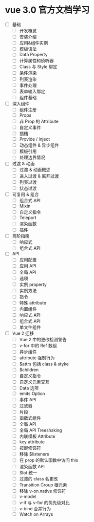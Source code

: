 # vue 3.0 官方文档学习

- [ ] 基础
  - [ ] 开发概览
  - [ ] 安装介绍
  - [ ] 应用&组件实例
  - [ ] 模板语法
  - [ ] Data Property
  - [ ] 计算属性和侦听器
  - [ ] Class 与 Style 绑定
  - [ ] 条件渲染
  - [ ] 列表渲染
  - [ ] 事件处理
  - [ ] 表单输入绑定
  - [ ] 组件基础
- [ ] 深入组件
  - [ ] 组件注册
  - [ ] Props
  - [ ] 非 Prop 的 Attribute
  - [ ] 自定义事件
  - [ ] 插槽
  - [ ] Provide / Inject
  - [ ] 动态组件 & 异步组件
  - [ ] 模板引用
  - [ ] 处理边界情况
- [ ] 过渡 & 动画
  - [ ] 过渡 & 动画概述
  - [ ] 进入过渡 & 离开过渡
  - [ ] 列表过渡
  - [ ] 状态过渡
- [ ] 可复用 & 组合
  - [ ] 组合式 API
  - [ ] Mixin
  - [ ] 自定义指令
  - [ ] Teleport
  - [ ] 渲染函数
  - [ ] 插件
- [ ] 高阶指南
  - [ ] 响应式
  - [ ] 组合式 API
- [ ] API
  - [ ] 应用配置
  - [ ] 应用 API
  - [ ] 全局 API
  - [ ] 选项
  - [ ] 实例 property
  - [ ] 实例方法
  - [ ] 指令
  - [ ] 特殊 attribute
  - [ ] 内置组件
  - [ ] 响应式 API
  - [ ] 组合式 API
  - [ ] 单文件组件
- [ ] Vue 2 迁移
  - [ ] Vue 2 中的更改检测警告
  - [ ] v-for 中的 Ref 数组
  - [ ] 异步组件
  - [ ] attribute 强制行为
  - [ ] \$attrs 包括 class & styke
  - [ ] \$children
  - [ ] 自定义指令
  - [ ] 自定义元素交互
  - [ ] Data 选项
  - [ ] emits Option
  - [ ] 事件 API
  - [ ] 过滤器
  - [ ] 片段
  - [ ] 函数式组件
  - [ ] 全局 API
  - [ ] 全局 API Treeshaking
  - [ ] 内联模板 Attribute
  - [ ] key attribute
  - [ ] 按键修饰符
  - [ ] 移除 \$listeners
  - [ ] 在 prop 的默认函数中访问 this
  - [ ] 渲染函数 API
  - [ ] Slot 统一
  - [ ] 过渡的 class 名更改
  - [ ] Transition Group 根元素
  - [ ] 移除 v-on.native 修饰符
  - [ ] v-model
  - [ ] v-if 与 v-for 的优先级对比
  - [ ] v-bind 合并行为
  - [ ] Watch on Arrays
